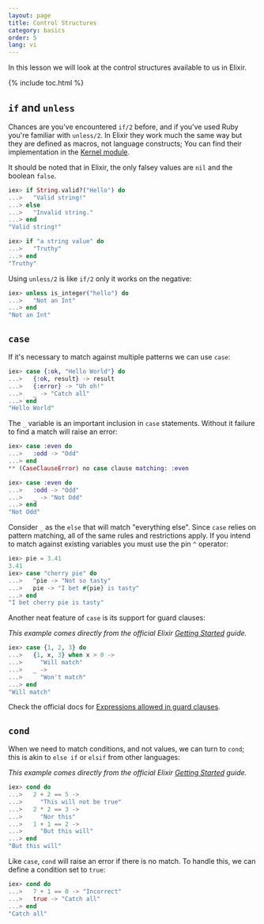 ```yaml
---
layout: page
title: Control Structures
category: basics
order: 5
lang: vi
---
```


In this lesson we will look at the control structures available to us in Elixir.

{% include toc.html %}

## `if` and `unless`

Chances are you've encountered `if/2` before, and if you've used Ruby you're familiar with `unless/2`.  In Elixir they work much the same way but they are defined as macros, not language constructs; You can find their implementation in the [Kernel module](http://elixir-lang.org/docs/stable/elixir/#!Kernel.html).

It should be noted that in Elixir, the only falsey values are `nil` and the boolean `false`.

```elixir
iex> if String.valid?("Hello") do
...>   "Valid string!"
...> else
...>   "Invalid string."
...> end
"Valid string!"

iex> if "a string value" do
...>   "Truthy"
...> end
"Truthy"
```

Using `unless/2` is like `if/2` only it works on the negative:

```elixir
iex> unless is_integer("hello") do
...>   "Not an Int"
...> end
"Not an Int"
```

## `case`

If it's necessary to match against multiple patterns we can use `case`:

```elixir
iex> case {:ok, "Hello World"} do
...>   {:ok, result} -> result
...>   {:error} -> "Uh oh!"
...>   _ -> "Catch all"
...> end
"Hello World"
```

The `_` variable is an important inclusion in `case` statements. Without it failure to find a match will raise an error:

```elixir
iex> case :even do
...>   :odd -> "Odd"
...> end
** (CaseClauseError) no case clause matching: :even

iex> case :even do
...>   :odd -> "Odd"
...>   _ -> "Not Odd"
...> end
"Not Odd"
```

Consider `_` as the `else` that will match "everything else".
Since `case` relies on pattern matching, all of the same rules and restrictions apply.  If you intend to match against existing variables you must use the pin `^` operator:

```elixir
iex> pie = 3.41
3.41
iex> case "cherry pie" do
...>   ^pie -> "Not so tasty"
...>   pie -> "I bet #{pie} is tasty"
...> end
"I bet cherry pie is tasty"
```

Another neat feature of `case` is its support for guard clauses:

_This example comes directly from the official Elixir [Getting Started](http://elixir-lang.org/getting-started/case-cond-and-if.html#case) guide._

```elixir
iex> case {1, 2, 3} do
...>   {1, x, 3} when x > 0 ->
...>     "Will match"
...>   _ ->
...>     "Won't match"
...> end
"Will match"
```

Check the official docs for [Expressions allowed in guard clauses](http://elixir-lang.org/getting-started/case-cond-and-if.html#expressions-in-guard-clauses).


## `cond`

When we need to match conditions, and not values, we can turn to `cond`; this is akin to `else if` or `elsif` from other languages:

_This example comes directly from the official Elixir [Getting Started](http://elixir-lang.org/getting-started/case-cond-and-if.html#cond) guide._

```elixir
iex> cond do
...>   2 + 2 == 5 ->
...>     "This will not be true"
...>   2 * 2 == 3 ->
...>     "Nor this"
...>   1 + 1 == 2 ->
...>     "But this will"
...> end
"But this will"
```

Like `case`, `cond` will raise an error if there is no match.  To handle this, we can define a condition set to `true`:

```elixir
iex> cond do
...>   7 + 1 == 0 -> "Incorrect"
...>   true -> "Catch all"
...> end
"Catch all"
```
